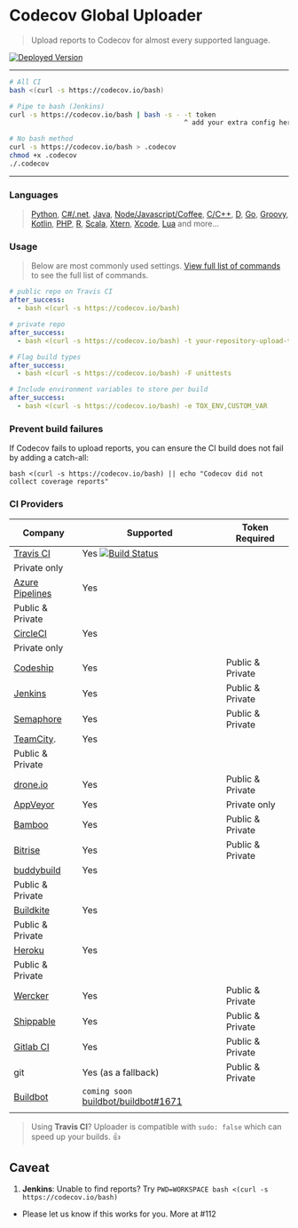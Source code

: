 Codecov Global Uploader
=======================
> Upload reports to Codecov for almost every supported language.

[![Deployed Version](https://codecov.io/bash)](https://codecov.io/bash)

------

```bash
# All CI
bash <(curl -s https://codecov.io/bash)

# Pipe to bash (Jenkins)
curl -s https://codecov.io/bash | bash -s - -t token
                                            ^ add your extra config here

# No bash method
curl -s https://codecov.io/bash > .codecov
chmod +x .codecov
./.codecov
```

------

### Languages
> [Python](https://github.com/codecov/example-python), [C#/.net](https://github.com/codecov/example-csharp), [Java](https://github.com/codecov/example-java), [Node/Javascript/Coffee](https://github.com/codecov/example-node),
> [C/C++](https://github.com/codecov/example-c), [D](https://github.com/codecov/example-d), [Go](https://github.com/codecov/example-go), [Groovy](https://github.com/codecov/example-groovy), [Kotlin](https://github.com/codecov/example-kotlin),
> [PHP](https://github.com/codecov/example-php), [R](https://github.com/codecov/example-r), [Scala](https://github.com/codecov/example-scala), [Xtern](https://github.com/codecov/example-xtend), [Xcode](https://github.com/codecov/example-xcode), [Lua](https://github.com/codecov/example-lua) and more...


### Usage
> Below are most commonly used settings. [View full list of commands](https://github.com/codecov/codecov-bash/blob/master/codecov#L56) to see the full list of commands.

```yaml
# public repo on Travis CI
after_success:
  - bash <(curl -s https://codecov.io/bash)
```

```yaml
# private repo
after_success:
  - bash <(curl -s https://codecov.io/bash) -t your-repository-upload-token
```

```yaml
# Flag build types
after_success:
  - bash <(curl -s https://codecov.io/bash) -F unittests
```

```yaml
# Include environment variables to store per build
after_success:
  - bash <(curl -s https://codecov.io/bash) -e TOX_ENV,CUSTOM_VAR
```


### Prevent build failures
If Codecov fails to upload reports, you can ensure the CI build does not fail by adding a catch-all:

```
bash <(curl -s https://codecov.io/bash) || echo "Codecov did not collect coverage reports"
```


### CI Providers
|                       Company                       |                                                                    Supported                                                                     | Token Required   |
| --------------------------------------------------- | ------------------------------------------------------------------------------------------------------------------------------------------------ | ---------------- |
| [Travis CI](https://travis-ci.org/)                 | Yes [![Build Status](https://secure.travis-ci.org/codecov/codecov-bash.svg?branch=master)](http://travis-ci.org/codecov/codecov-bash)            
| Private only     |
| [Azure Pipelines](https://azure.microsoft.com/en-us/services/devops/pipelines/) | Yes
| Public & Private |
| [CircleCI](https://circleci.com/)                   | Yes                    
| Private only     |
| [Codeship](https://codeship.com/)                   | Yes                                                                                                                                              | Public & Private |
| [Jenkins](https://jenkins-ci.org/)                  | Yes                                                                                                                                              | Public & Private |
| [Semaphore](https://semaphoreci.com/)               | Yes                                                                                                                                              | Public & Private |
| [TeamCity](https://www.jetbrains.com/teamcity/).    | Yes
| Public & Private |
| [drone.io](https://drone.io/)                       | Yes                                                                                                                                              | Public & Private |
| [AppVeyor](http://www.appveyor.com/)                | Yes                                                                             | Private only     |
| [Bamboo](https://www.atlassian.com/software/bamboo) | Yes                                                                                                                                    | Public & Private |
| [Bitrise](https://bitrise.io/)                      | Yes                                                                                                                                    | Public & Private |
| [buddybuild](https://buddybuild.com)                | Yes
| Public & Private |
| [Buildkite](https://buildkite.com)                  | Yes
| Public & Private |
| [Heroku](https://heroku.com)                        | Yes
| Public & Private |
| [Wercker](http://wercker.com/)                      | Yes                                                                                                                                              | Public & Private |
| [Shippable](http://www.shippable.com/)              | Yes                                                                                                                                              | Public & Private |
| [Gitlab CI](https://about.gitlab.com/gitlab-ci/)    | Yes                                                                                                                                              | Public & Private |
| git                                                 | Yes (as a fallback)                                                                                                                              | Public & Private |
| [Buildbot](http://buildbot.net/)                    | `coming soon` [buildbot/buildbot#1671](https://github.com/buildbot/buildbot/pull/1671)                                                           |                  |
             |


> Using **Travis CI**? Uploader is compatible with `sudo: false` which can speed up your builds. :+1:


## Caveat

1. **Jenkins**: Unable to find reports? Try `PWD=WORKSPACE bash <(curl -s https://codecov.io/bash)`
  - Please let us know if this works for you. More at #112
